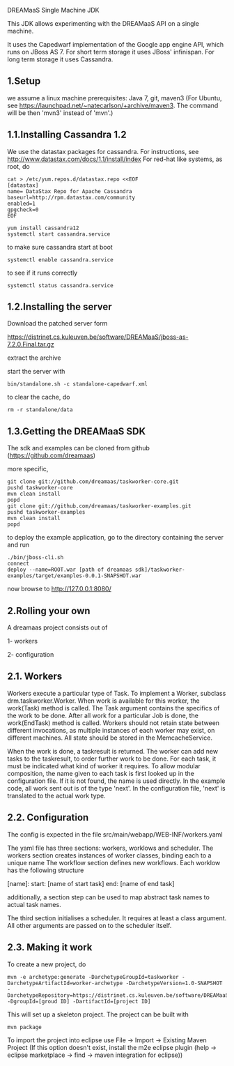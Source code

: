 DREAMaaS Single Machine JDK

This JDK allows experimenting with the DREAMaaS API on a single machine. 

It uses the Capedwarf implementation of the Google app engine API, which runs on JBoss AS 7.
For short term storage it uses JBoss' infinispan.
For long term storage it uses Cassandra.


1.Setup
---------------

we assume a linux machine
prerequisites: Java 7, git, maven3 (For Ubuntu, see https://launchpad.net/~natecarlson/+archive/maven3. The command will be then 'mvn3' instead of 'mvn'.)

1.1.Installing Cassandra 1.2
----------------------------

We use the datastax packages for cassandra.
For instructions, see http://www.datastax.com/docs/1.1/install/index
For red-hat like systems, as root, do

    cat > /etc/yum.repos.d/datastax.repo <<EOF
    [datastax]
    name= DataStax Repo for Apache Cassandra
    baseurl=http://rpm.datastax.com/community
    enabled=1
    gpgcheck=0
    EOF

    yum install cassandra12
    systemctl start cassandra.service

to make sure cassandra start at boot

    systemctl enable cassandra.service

to see if it runs correctly

    systemctl status cassandra.service



1.2.Installing the server
-------------------------
Download the patched server form

https://distrinet.cs.kuleuven.be/software/DREAMaaS/jboss-as-7.2.0.Final.tar.gz

extract the archive

start the server with

    bin/standalone.sh -c standalone-capedwarf.xml

to clear the cache, do

    rm -r standalone/data


1.3.Getting the DREAMaaS SDK
---------------------

The sdk and examples can be cloned from github (https://github.com/dreamaas)

more specific, 

    git clone git://github.com/dreamaas/taskworker-core.git
    pushd taskworker-core
    mvn clean install
    popd
    git clone git://github.com/dreamaas/taskworker-examples.git
    pushd taskworker-examples
    mvn clean install
    popd

to deploy the example application, go to the directory containing the server and run

    ./bin/jboss-cli.sh
    connect
    deploy --name=ROOT.war [path of dreamaas sdk]/taskworker-examples/target/examples-0.0.1-SNAPSHOT.war

now browse to http://127.0.0.1:8080/


2.Rolling your own
------------------
A dreamaas project consists out of

1- workers

2- configuration


2.1. Workers
------------
Workers execute a particular type of Task.
To implement a Worker, subclass drm.taskworker.Worker. When work is available for this worker, the work(Task) method is called.
The Task argument contains the specifics of the work to be done. After all work for a particular Job is done, the work(EndTask) method is called. 
Workers should not retain state between different invocations, as multiple instances of each worker may exist, on different machines. All state should be stored in the MemcacheService.

When the work is done, a taskresult is returned. The worker can add new tasks to the taskresult, to order further work to be done. For each task, it must be indicated what kind of worker it requires. 
To allow modular composition, the name given to each task is first looked up in the configuration file. If it is not found, the name is used directly. In the example code, all work sent out is of the type 'next'. In the configuration file, 'next' is translated to the actual work type. 


2.2. Configuration
------------------
The config is expected in the file src/main/webapp/WEB-INF/workers.yaml 

The yaml file has three sections: workers, worklows and scheduler. 
The workers section creates instances of worker classes, binding each to a unique name
The workflow section defines new workflows. Each worklow has the following structure

[name]:
    start: [name of start task]
    end: [name of end task]

additionally, a section step can be used to map abstract task names to actual task names. 

The third section initialises a scheduler. It requires at least a class argument. All other arguments are passed on to the scheduler itself. 

2.3. Making it work
-------------------
To create a new project, do

    mvn -e archetype:generate -DarchetypeGroupId=taskworker -DarchetypeArtifactId=worker-archetype -DarchetypeVersion=1.0-SNAPSHOT -DarchetypeRepository=https://distrinet.cs.kuleuven.be/software/DREAMaaS/maven/  -DgroupId=[groud ID] -DartifactId=[project ID]

This will set up a skeleton project.
The project can be built with

    mvn package

To import the project into eclipse use File -> Import -> Existing Maven Project
(If this option  doesn't exist, install the m2e eclipse plugin (help -> eclipse marketplace -> find -> maven integration for eclipse)) 


